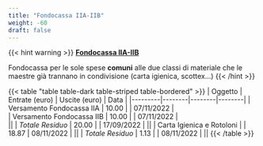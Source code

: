 ```yaml
---
title: "Fondocassa IIA-IIB"
weight: -60
draft: false
---
```


{{< hint warning >}}
<a href="/fondocassa/comune">**Fondocassa IIA-IIB**</a>

Fondocassa per le sole spese **comuni** alle due classi di materiale che le maestre già trannano in condivisione (carta igienica, scottex...)
{{< /hint >}}


{{< table "table table-dark table-striped table-bordered" >}}
| Oggetto | Entrate (euro) | Uscite (euro) | Data |
|---------|--------|--------|--------|
| Versamento Fondocassa IIA | 10.00 | | 07/11/2022 |   
| Versamento Fondocassa IIB | 10.00 | | 07/11/2022 |   
||
| *Totale Residuo* | 20.00 | | 17/09/2022 |
||
| Carta Igienica e Rotoloni | | 18.87 | 08/11/2022 |
||
| *Totale Residuo* | 1.13 | | 08/11/2022 |
||
{{< /table >}}
